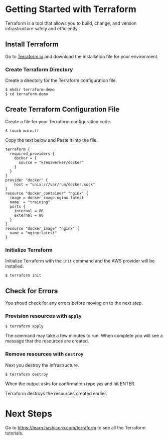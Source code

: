 # Getting Started with Terraform

Terraform is a tool that allows you to build, change, and version infrastructure safely and efficiently.  

## Install Terraform

Go to [Terraform.io](https://www.terraform.io/downloads.html) and download the installation file for your environment.

### Create Terraform Directory
Create a directory for the Terraform configuration file.

```shell
$ mkdir terraform-demo
$ cd terraform-demo
```
## Create Terraform Configuration File
Create a file for your Terraform configuration code.

```shell
$ touch main.tf
```

Copy the text below and Paste it into the file.

```hcl
terraform {
  required_providers {
    docker = {
      source = "kreuzwerker/docker"
    }
  }
}
provider "docker" {
    host = "unix:///var/run/docker.sock"
}
resource "docker_container" "nginx" {
  image = docker_image.nginx.latest
  name  = "training"
  ports {
    internal = 80
    external = 80
  }
}
resource "docker_image" "nginx" {
  name = "nginx:latest"
}
```

### Initialize Terraform

Initialize Terraform with the `init` command and the AWS provider will be installed. 

```shell
$ terraform init
```
## Check for Errors
You shoud check for any errors before moving on to the next step. 

### Provision resources with `apply` 

```shell
$ terraform apply
```

The command may take a few minutes to run. When complete you will see a message that the resources are created.

### Remove resources with `destroy`
Next you destroy the infrastructure.

```shell
$ terraform destroy
```

When the output asks for confirmation type `yes` and hit ENTER. 

Terraform destroys the resources created earlier.

# Next Steps
Go to https://learn.hashicorp.com/terraform to see all the Terraform tutorials.



